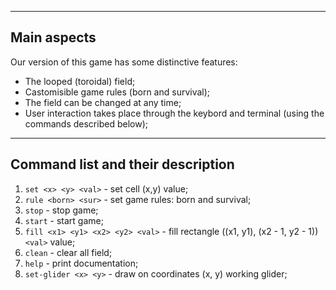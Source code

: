 ***
## Main aspects
 
 Our version of this game has some distinctive features:
 - The looped (toroidal) field;
 - Castomisible game rules (born and survival);
 - The field can be changed at any time;
 - User interaction takes place through the keybord and terminal (using the commands described below);

***
## Command list and their description

1. `set <x> <y> <val>` - set cell (x,y) value;
2. `rule <born> <sur>` - set game rules: born and survival;
3. `stop` - stop game;
4. `start` - start game;
5. `fill <x1> <y1> <x2> <y2> <val>` - fill rectangle ((x1, y1), (x2 - 1, y2 - 1)) `<val>` value;
6. `clean` - clear all field;
7. `help` - print documentation;
8. `set-glider <x> <y>` - draw on coordinates (x, y) working glider;

